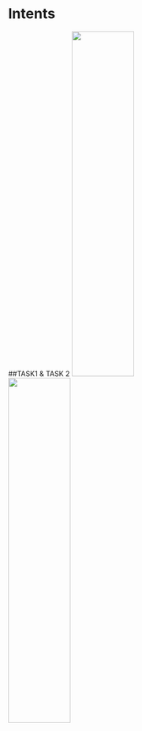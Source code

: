 Intents
==========================
##TASK1 & TASK 2
<img height="700" width="50%" src="screenshot/task1.png"><br>
<img height="700" width="50%" src="screenshot/task2.png"><br>